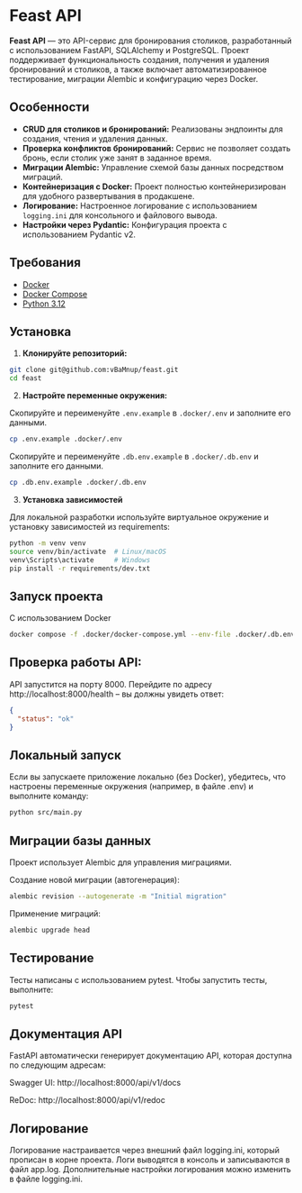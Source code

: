 # Feast API

**Feast API** — это API-сервис для бронирования столиков, разработанный с использованием FastAPI, SQLAlchemy и PostgreSQL. Проект поддерживает функциональность создания, получения и удаления бронирований и столиков, а также включает автоматизированное тестирование, миграции Alembic и конфигурацию через Docker.


## Особенности

- **CRUD для столиков и бронирований:** Реализованы эндпоинты для создания, чтения и удаления данных.
- **Проверка конфликтов бронирований:** Сервис не позволяет создать бронь, если столик уже занят в заданное время.
- **Миграции Alembic:** Управление схемой базы данных посредством миграций.
- **Контейнеризация с Docker:** Проект полностью контейнеризирован для удобного развертывания в продакшене.
- **Логирование:** Настроенное логирование с использованием `logging.ini` для консольного и файлового вывода.
- **Настройки через Pydantic:** Конфигурация проекта с использованием Pydantic v2.

## Требования

- [Docker](https://docs.docker.com/get-docker/)
- [Docker Compose](https://docs.docker.com/compose/install/)
- [Python 3.12](https://www.python.org/downloads/)

## Установка

1. **Клонируйте репозиторий:**

```bash
git clone git@github.com:vBaMnup/feast.git
cd feast
```

2. **Настройте переменные окружения:**

Скопируйте и переименуйте `.env.example` в `.docker/.env` и заполните его данными.

```bash
cp .env.example .docker/.env
```

Скопируйте и переименуйте `.db.env.example` в `.docker/.db.env` и заполните его данными.

```bash
cp .db.env.example .docker/.db.env
```

3. **Установка зависимостей**

Для локальной разработки используйте виртуальное окружение и установку зависимостей из requirements:

```bash
python -m venv venv
source venv/bin/activate  # Linux/macOS
venv\Scripts\activate     # Windows
pip install -r requirements/dev.txt
```

## Запуск проекта
С использованием Docker

```bash
docker compose -f .docker/docker-compose.yml --env-file .docker/.db.env up -d --build
```

## Проверка работы API:

API запустится на порту 8000. Перейдите по адресу http://localhost:8000/health – вы должны увидеть ответ:

```json
{
  "status": "ok"
}
```
## Локальный запуск

Если вы запускаете приложение локально (без Docker), убедитесь, что настроены переменные окружения (например, в файле .env) и выполните команду:

```bash
python src/main.py
```

## Миграции базы данных
Проект использует Alembic для управления миграциями.

Создание новой миграции (автогенерация):

```bash
alembic revision --autogenerate -m "Initial migration"
```
Применение миграций:

```bash
alembic upgrade head
```
## Тестирование
Тесты написаны с использованием pytest. Чтобы запустить тесты, выполните:

```bash
pytest
```

## Документация API
FastAPI автоматически генерирует документацию API, которая доступна по следующим адресам:

Swagger UI: http://localhost:8000/api/v1/docs

ReDoc: http://localhost:8000/api/v1/redoc

## Логирование
Логирование настраивается через внешний файл logging.ini, который прописан в корне проекта. Логи выводятся в консоль и записываются в файл app.log. Дополнительные настройки логирования можно изменить в файле logging.ini.